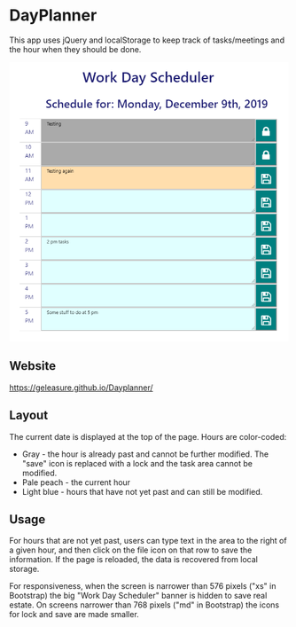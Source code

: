 # DayPlanner

This app uses jQuery and localStorage to keep track of tasks/meetings and the hour when they should be done.  

![screen capture](./assets/images/DayPlanner.PNG)

## Website
https://geleasure.github.io/Dayplanner/

## Layout 

The current date is displayed at the top of the page.   Hours are color-coded:

* Gray - the hour is already past and cannot be further modified.  The "save" icon is replaced with a lock and the task area cannot be modified. 
* Pale peach - the current hour 
* Light blue - hours that have not yet past and can still be modified.  

## Usage 

For hours that are not yet past, users can type text in the area to the right of a given hour, and then click on the file icon on that row to save the information.   If the page is reloaded, the data is recovered from local storage.


For responsiveness, when the screen is narrower than 576 pixels ("xs" in Bootstrap) the big "Work Day Scheduler" banner is hidden to save real estate.  On screens narrower than 768 pixels ("md" in Bootstrap) the icons for lock and save are made smaller.   

